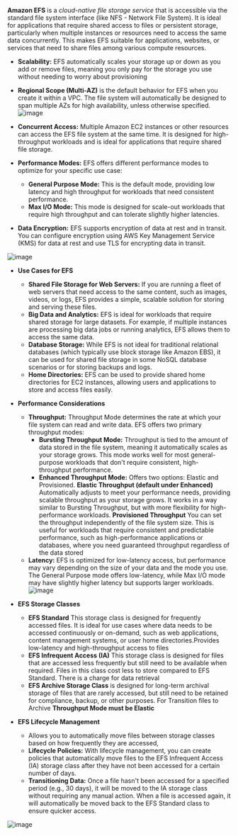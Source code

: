 **Amazon EFS** is a *cloud-native file storage service* that is accessible via the standard file system interface (like NFS - Network File System). It is ideal for applications that require shared access to files or persistent storage, particularly when multiple instances or resources need to access the same data concurrently. This makes EFS suitable for applications, websites, or services that need to share files among various compute resources.
- **Scalability:** EFS automatically scales your storage up or down as you add or remove files, meaning you only pay for the storage you use without needing to worry about provisioning
- **Regional Scope (Multi-AZ)** is the default behavior for EFS when you create it within a VPC. The file system will automatically be designed to span multiple AZs for high availability, unless otherwise specified.
![image](https://github.com/user-attachments/assets/7ca01162-36be-40df-82a9-0dd13b21ba3a)

- **Concurrent Access:** Multiple Amazon EC2 instances or other resources can access the EFS file system at the same time. It is designed for high-throughput workloads and is ideal for applications that require shared file storage.
- **Performance Modes:** EFS offers different performance modes to optimize for your specific use case:
  - **General Purpose Mode:** This is the default mode, providing low latency and high throughput for workloads that need consistent performance.
  - **Max I/O Mode:** This mode is designed for scale-out workloads that require high throughput and can tolerate slightly higher latencies.
- **Data Encryption:** EFS supports encryption of data at rest and in transit. You can configure encryption using AWS Key Management Service (KMS) for data at rest and use TLS for encrypting data in transit.

![image](https://github.com/user-attachments/assets/f51db425-22c5-4c83-9d3f-6d4685e00e2e)

- **Use Cases for EFS**
  - **Shared File Storage for Web Servers:** If you are running a fleet of web servers that need access to the same content, such as images, videos, or logs, EFS provides a simple, scalable solution for storing and serving these files.
  - **Big Data and Analytics:** EFS is ideal for workloads that require shared storage for large datasets. For example, if multiple instances are processing big data jobs or running analytics, EFS allows them to access the same data.
  - **Database Storage:** While EFS is not ideal for traditional relational databases (which typically use block storage like Amazon EBS), it can be used for shared file storage in some NoSQL database scenarios or for storing backups and logs.
  - **Home Directories:** EFS can be used to provide shared home directories for EC2 instances, allowing users and applications to store and access files easily.
 
- **Performance Considerations**
  - **Throughput:** Throughput Mode determines the rate at which your file system can read and write data. EFS offers two primary throughput modes:
    - **Bursting Throughput Mode:** Throughput is tied to the amount of data stored in the file system, meaning it automatically scales as your storage grows. This mode works well for most general-purpose workloads that don't require consistent, high-throughput performance.
    - **Enhanced Throughput Mode:** Offers two options: Elastic and Provisioned. **Elastic Throughput (default under Enhanced)** Automatically adjusts to meet your performance needs, providing scalable throughput as your storage grows. It works in a way similar to Bursting Throughput, but with more flexibility for high-performance workloads. **Provisioned Throughput** You can set the throughput independently of the file system size. This is useful for workloads that require consistent and predictable performance, such as high-performance applications or databases, where you need guaranteed throughput regardless of the data stored
  - **Latency:** EFS is optimized for low-latency access, but performance may vary depending on the size of your data and the mode you use. The General Purpose mode offers low-latency, while Max I/O mode may have slightly higher latency but supports larger workloads.
![image](https://github.com/user-attachments/assets/55e11a23-914c-41b3-b126-8ef98e3f8f39)


- **EFS Storage Classes**
  - **EFS Standard** This storage class is designed for frequently accessed files. It is ideal for use cases where data needs to be accessed continuously or on-demand, such as web applications, content management systems, or user home directories.Provides low-latency and high-throughput access to files
  - **EFS Infrequent Access (IA)** This storage class is designed for files that are accessed less frequently but still need to be available when required. Files in this class cost less to store compared to EFS Standard. There is a charge for data retrieval
  - **EFS Archive Storage Class** is designed for long-term archival storage of files that are rarely accessed, but still need to be retained for compliance, backup, or other purposes. For Transition files to Archive **Throughput Mode must be Elastic**

- **EFS Lifecycle Management**
  - Allows you to automatically move files between storage classes based on how frequently they are accessed,
  - **Lifecycle Policies:** With lifecycle management, you can create policies that automatically move files to the EFS Infrequent Access (IA) storage class after they have not been accessed for a certain number of days.
  - **Transitioning Data:** Once a file hasn't been accessed for a specified period (e.g., 30 days), it will be moved to the IA storage class without requiring any manual action. When a file is accessed again, it will automatically be moved back to the EFS Standard class to ensure quicker access.

![image](https://github.com/user-attachments/assets/df624e64-bf11-44da-bb03-b36eb6112d4d)


